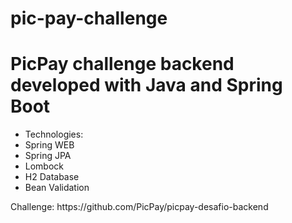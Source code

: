 # pic-pay-challenge
<h1>PicPay challenge backend developed with Java and Spring Boot</h1>
<ul>
  <li>Technologies: </li>
  <li>Spring WEB</li>
  <li>Spring JPA</li>
  <li>Lombock</li>
  <li>H2 Database</li>
  <li>Bean Validation</li>
</ul>

<p>Challenge: https://github.com/PicPay/picpay-desafio-backend </p> 


